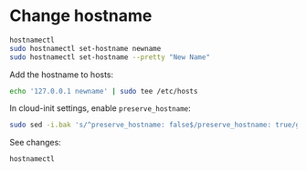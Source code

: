 # Change hostname

```sh
hostnamectl
sudo hostnamectl set-hostname newname
sudo hostnamectl set-hostname --pretty "New Name"
```

Add the hostname to hosts:

```sh
echo '127.0.0.1 newname' | sudo tee /etc/hosts
```

In cloud-init settings, enable `preserve_hostname`:

```sh
sudo sed -i.bak 's/^preserve_hostname: false$/preserve_hostname: true/g' /etc/cloud/cloud.cfg
```

See changes:

```sh
hostnamectl
```
